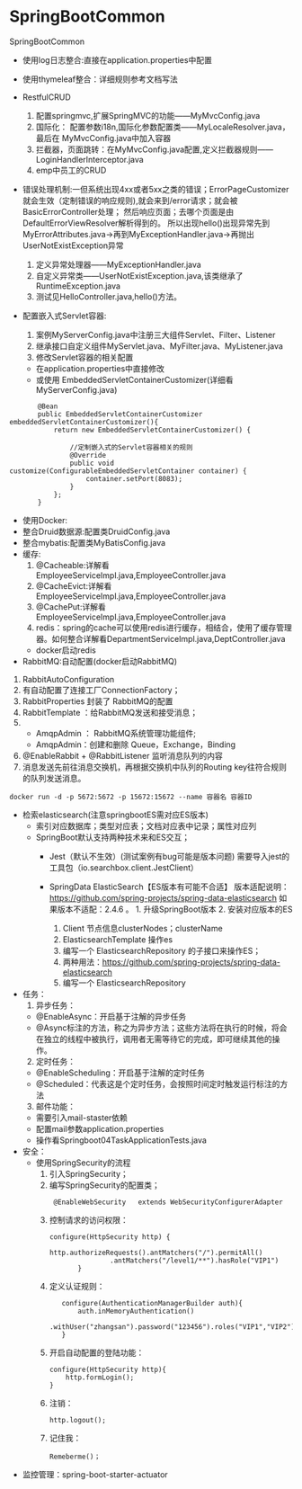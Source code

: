 # SpringBootCommon
SpringBootCommon
- 使用log日志整合:直接在application.properties中配置
- 使用thymeleaf整合：详细规则参考文档写法
- RestfulCRUD
  1. 配置springmvc,扩展SpringMVC的功能——MyMvcConfig.java
  2. 国际化： 配置参数i18n,国际化参数配置类——MyLocaleResolver.java，最后在
MyMvcConfig.java中加入容器
  3. 拦截器，页面跳转：在MyMvcConfig.java配置,定义拦截器规则——LoginHandlerInterceptor.java
  4. emp中员工的CRUD
- 错误处理机制:一但系统出现4xx或者5xx之类的错误；ErrorPageCustomizer就会生效（定制错误的响应规则),就会来到/error请求；就会被BasicErrorController处理；
然后响应页面；去哪个页面是由DefaultErrorViewResolver解析得到的。
所以出现hello()出现异常先到MyErrorAttributes.java->再到MyExceptionHandler.java->再抛出UserNotExistException异常
  1. 定义异常处理器——MyExceptionHandler.java
  2. 自定义异常类——UserNotExistException.java,该类继承了RuntimeException.java
  3. 测试见HelloController.java,hello()方法。
  
- 配置嵌入式Servlet容器:  
  1. 案例MyServerConfig.java中注册三大组件Servlet、Filter、Listener
  2. 继承接口自定义组件MyServlet.java、MyFilter.java、MyListener.java
  3. 修改Servlet容器的相关配置
    - 在application.properties中直接修改
    - 或使用 EmbeddedServletContainerCustomizer(详细看MyServerConfig.java)
```  
       @Bean
       public EmbeddedServletContainerCustomizer embeddedServletContainerCustomizer(){
           return new EmbeddedServletContainerCustomizer() {
   
               //定制嵌入式的Servlet容器相关的规则
               @Override
               public void customize(ConfigurableEmbeddedServletContainer container) {
                   container.setPort(8083);
               }
           };
       }
```
- 使用Docker:
- 整合Druid数据源:配置类DruidConfig.java
- 整合mybatis:配置类MyBatisConfig.java
- 缓存:
   1. @Cacheable:详解看EmployeeServiceImpl.java,EmployeeController.java
   2. @CacheEvict:详解看EmployeeServiceImpl.java,EmployeeController.java
   3. @CachePut:详解看EmployeeServiceImpl.java,EmployeeController.java
   4. redis：spring的cache可以使用redis进行缓存，相结合，使用了缓存管理器。如何整合详解看DepartmentServiceImpl.java,DeptController.java
     - docker启动redis
- RabbitMQ:自动配置(docker启动RabbitMQ)
1. RabbitAutoConfiguration
2. 有自动配置了连接工厂ConnectionFactory；
3. RabbitProperties 封装了 RabbitMQ的配置
4. RabbitTemplate ：给RabbitMQ发送和接受消息；
5.  - AmqpAdmin ： RabbitMQ系统管理功能组件;
    - AmqpAdmin：创建和删除 Queue，Exchange，Binding
6. @EnableRabbit +  @RabbitListener 监听消息队列的内容
7. 消息发送先前往消息交换机，再根据交换机中队列的Routing key往符合规则的队列发送消息。
```linux
docker run -d -p 5672:5672 -p 15672:15672 --name 容器名 容器ID
```
- 检索elasticsearch(注意springbootES需对应ES版本)
   - 索引对应数据库；类型对应表；文档对应表中记录；属性对应列
   - SpringBoot默认支持两种技术来和ES交互；
     - Jest（默认不生效）(测试案例有bug可能是版本问题)
      	需要导入jest的工具包（io.searchbox.client.JestClient）
     - SpringData ElasticSearch【ES版本有可能不合适】
      		版本适配说明：https://github.com/spring-projects/spring-data-elasticsearch
     		如果版本不适配：2.4.6 。
     		 1. 升级SpringBoot版本
    		 2. 安装对应版本的ES
     
        1. Client 节点信息clusterNodes；clusterName
      	2. ElasticsearchTemplate 操作es
     	3. 编写一个 ElasticsearchRepository 的子接口来操作ES；
     	4. 两种用法：https://github.com/spring-projects/spring-data-elasticsearch
     	5. 编写一个 ElasticsearchRepository
- 任务：
    1. 异步任务：
     - @EnableAsync：开启基于注解的异步任务
     - @Async标注的方法，称之为异步方法；这些方法将在执行的时候，将会在独立的线程中被执行，调用者无需等待它的完成，即可继续其他的操作。
    2. 定时任务：
     - @EnableScheduling：开启基于注解的定时任务
     - @Scheduled：代表这是个定时任务，会按照时间定时触发运行标注的方法
    3. 邮件功能：
     - 需要引入mail-staster依赖
     - 配置mail参数application.properties
     - 操作看Springboot04TaskApplicationTests.java
- 安全：
    - 使用SpringSecurity的流程
      1. 引入SpringSecurity；
      2. 编写SpringSecurity的配置类；
         ```
          @EnableWebSecurity   extends WebSecurityConfigurerAdapter
         ```     		
      3. 控制请求的访问权限：
         ```
         configure(HttpSecurity http) {
          		 	http.authorizeRequests().antMatchers("/").permitAll()
          		 		.antMatchers("/level1/**").hasRole("VIP1")
          		}
         ```  
      4. 定义认证规则：
         ```
      		configure(AuthenticationManagerBuilder auth){
      		 	auth.inMemoryAuthentication()
      		 		.withUser("zhangsan").password("123456").roles("VIP1","VIP2")
      		}
         ```
      5. 开启自动配置的登陆功能：
            ```
      		configure(HttpSecurity http){
      		 	http.formLogin();
      		}
            ```
      6. 注销：
            ```
            http.logout();
            ```
      7. 记住我：
            ```
            Remeberme()；
            ```
- 监控管理：spring-boot-starter-actuator